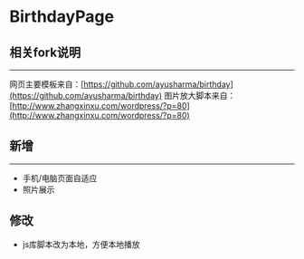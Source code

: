# BirthdayPage

## 相关fork说明
---
网页主要模板来自：[https://github.com/ayusharma/birthday](https://github.com/ayusharma/birthday)
图片放大脚本来自：[http://www.zhangxinxu.com/wordpress/?p=80](http://www.zhangxinxu.com/wordpress/?p=80)

## 新增
---
* 手机/电脑页面自适应
* 照片展示

## 修改
* js库脚本改为本地，方便本地播放